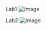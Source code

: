 Lab1
![image](https://github.com/Termtre/ComputerGraphic/assets/95123992/b34d4193-41a6-4959-8e68-914f029f45bb)



Lab2
![image](https://github.com/Termtre/ComputerGraphic/assets/95123992/1dbe264b-7957-419f-8a80-fc9201877ac6)
